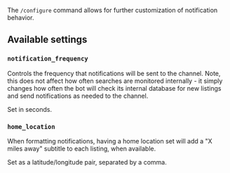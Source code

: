 The `/configure` command allows for further customization of notification behavior.

## Available settings

### `notification_frequency`

Controls the frequency that notifications will be sent to the channel. Note, this does not affect how often searches are monitored internally - it simply changes how often the bot will check its internal database for new listings and send notifications as needed to the channel.

Set in seconds.

### `home_location`

When formatting notifications, having a home location set will add a "X miles away" subtitle to each listing, when available.

Set as a latitude/longitude pair, separated by a comma.
